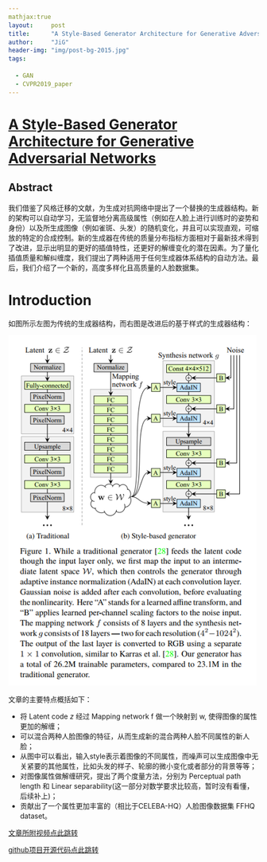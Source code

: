 ```yaml
---
mathjax:true
layout:     post
title:      "A Style-Based Generator Architecture for Generative Adversarial Networks读书笔记"
author:     "JiG"
header-img: "img/post-bg-2015.jpg"
tags: 

  - GAN
  - CVPR2019_paper
---
```



# [A Style-Based Generator Architecture for Generative Adversarial Networks](http://openaccess.thecvf.com/content_CVPR_2019/html/Karras_A_Style-Based_Generator_Architecture_for_Generative_Adversarial_Networks_CVPR_2019_paper.html)

## Abstract

我们借鉴了风格迁移的文献，为生成对抗网络中提出了一个替换的生成器结构。新的架构可以自动学习，无监督地分离高级属性（例如在人脸上进行训练时的姿势和身份）以及所生成图像（例如雀斑、头发）的随机变化，并且可以实现直观，可缩放的特定的合成控制。新的生成器在传统的质量分布指标方面相对于最新技术得到了改进，显示出明显的更好的插值特性，还更好的解缠变化的潜在因素。为了量化插值质量和解纠缠度，我们提出了两种适用于任何生成器体系结构的自动方法。最后，我们介绍了一个新的，高度多样化且高质量的人脸数据集。

# Introduction

如图所示左图为传统的生成器结构，而右图是改进后的基于样式的生成器结构：

<img src='/img/a_style-based_generator/1.png' width="500px"/>

文章的主要特点概括如下：

* 将 Latent code  $z$  经过 Mapping network f 做一个映射到 w, 使得图像的属性更加的解缠；
* 可以混合两种人脸图像的特征，从而生成新的混合两种人脸不同属性的新人脸；
* 从图中可以看出，输入style表示着图像的不同属性，而噪声可以生成图像中无关紧要的其他属性，比如头发的样子、轮廓的微小变化或者部分的背景等等；
* 对图像属性做解缠研究，提出了两个度量方法，分别为 Perceptual path length 和 Linear separability(这一部分对数学要求比较高，暂时没有看懂，后续补上)；
* 贡献出了一个属性更加丰富的（相比于CELEBA-HQ）人脸图像数据集 FFHQ dataset。



[文章所附视频点此跳转](http://stylegan.xyz/video)

[github项目开源代码点此跳转](https://github.com/NVlabs/stylegan )

